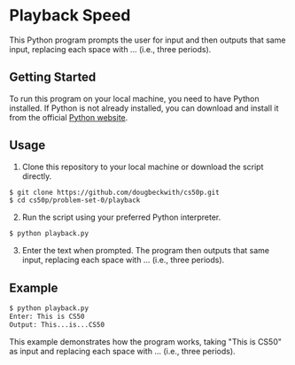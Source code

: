# Playback Speed

This Python program prompts the user for input and then outputs that same input, replacing each space with ... (i.e., three periods).

## Getting Started

To run this program on your local machine, you need to have Python installed. If Python is not already installed, you can download and install it from the official [Python website](https://www.python.org/downloads/).

## Usage

1. Clone this repository to your local machine or download the script directly.

```bash
$ git clone https://github.com/dougbeckwith/cs50p.git
$ cd cs50p/problem-set-0/playback
```

2. Run the script using your preferred Python interpreter.

```bash
$ python playback.py
```

3. Enter the text when prompted. The program then outputs that same input, replacing each space with ... (i.e., three periods).

## Example

```bash
$ python playback.py
Enter: This is CS50
Output: This...is...CS50
```

This example demonstrates how the program works, taking "This is CS50" as input and replacing each space with ... (i.e., three periods).

